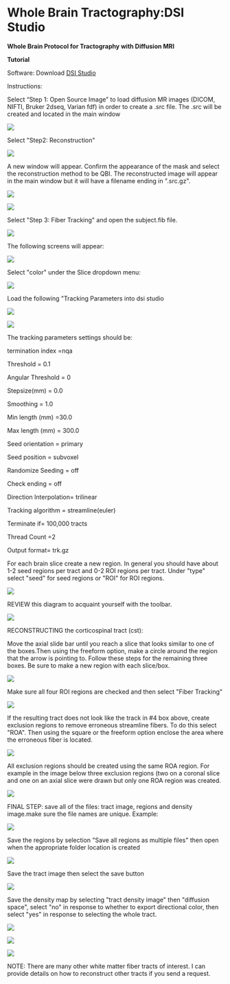 # Whole Brain Tractography:DSI Studio

**Whole Brain Protocol for Tractography with Diffusion MRI**

**Tutorial**

Software: Download [DSI Studio](http://dsi-studio.labsolver.org/dsi-studio-download)

Instructions:

 Select “Step 1: Open Source Image” to load diffusion MR images \(DICOM, NIFTI, Bruker 2dseq, Varian fdf\) in order to create a .src file. The .src will be created and located in the main window

![](../.gitbook/assets/screen-shot-2020-09-14-at-10.20.59-am.png)

Select "Step2: Reconstruction"

![](../.gitbook/assets/screen-shot-2020-09-14-at-10.26.56-am.png)



A new window will appear. Confirm the appearance of the mask and select the reconstruction method to be QBI. The reconstructed image will appear in the main window but it will have a filename ending in ".src.gz".

![](../.gitbook/assets/screen-shot-2020-09-14-at-10.36.09-am.png)

![](../.gitbook/assets/screen-shot-2020-09-14-at-10.31.49-am.png)

Select "Step 3: Fiber Tracking" and open the subject.fib file.

![](../.gitbook/assets/screen-shot-2020-09-14-at-11.23.24-am.png)

 The following screens will appear:

![](../.gitbook/assets/screen-shot-2020-09-14-at-11.25.41-am.png)

Select "color" under the Slice dropdown menu:

![](../.gitbook/assets/screen-shot-2020-09-14-at-11.27.41-am.png)

Load the following "Tracking Parameters into dsi studio

![](../.gitbook/assets/screen-shot-2020-09-14-at-11.29.53-am.png)

![](../.gitbook/assets/screen-shot-2020-09-14-at-11.32.21-am.png)

The tracking parameters settings should be:

termination index =nqa

Threshold = 0.1

Angular Threshold = 0

Stepsize\(mm\) = 0.0

Smoothing = 1.0

Min length \(mm\) =30.0

Max length \(mm\) = 300.0

Seed orientation = primary

Seed position = subvoxel

Randomize Seeding = off

Check ending = off

Direction Interpolation= trilinear

Tracking algorithm = streamline\(euler\)

Terminate if= 100,000 tracts

Thread Count =2

Output format= trk.gz



For each brain slice create a new region. In general you should have about 1-2 seed regions per tract and 0-2 ROI regions per tract.  Under "type" select "seed" for seed regions or "ROI" for ROI regions.

![](../.gitbook/assets/screen-shot-2020-09-14-at-11.48.10-am.png)

REVIEW this diagram to acquaint yourself with the toolbar.

![](../.gitbook/assets/screen-shot-2020-09-14-at-11.50.51-am.png)

RECONSTRUCTING the corticospinal tract \(cst\):

Move the axial slide bar until you reach a slice that looks similar to one of the boxes.Then using the freeform option, make a circle around the region that the arrow is pointing to.  Follow these steps for the remaining three boxes.  Be sure to make a new region with each slice/box.

 

![](../.gitbook/assets/screen-shot-2020-09-14-at-11.57.37-am.png)

Make sure all four ROI regions are checked and then select "Fiber Tracking"

![](../.gitbook/assets/screen-shot-2020-09-14-at-12.00.07-pm.png)

If the resulting tract does not look like the track in \#4 box above, create exclusion regions to remove erroneous streamline fibers.  To do this select "ROA".  Then using the square or the freeform option enclose the area where the erroneous fiber is located.

![](../.gitbook/assets/screen-shot-2020-09-14-at-12.09.25-pm.png)

All exclusion regions should be created using the same ROA region. For example in the image below three exclusion regions \(two on a coronal slice and one on an axial slice were drawn but only one ROA region was created.

![](../.gitbook/assets/screen-shot-2020-09-14-at-12.13.42-pm.png)

FINAL STEP: save all of the files: tract image, regions and density image.make sure the file names are unique. Example:

![](../.gitbook/assets/screen-shot-2020-09-14-at-12.18.02-pm.png)

Save the regions by selection "Save all regions as multiple files" then open when the appropriate folder location is created

![](../.gitbook/assets/screen-shot-2020-09-14-at-12.19.28-pm%20%281%29.png)

Save the tract image then select the save button

![](../.gitbook/assets/screen-shot-2020-09-14-at-12.20.50-pm.png)

Save the density map by selecting "tract density image" then "diffusion space", select "no" in response to whether to export directional color, then select "yes" in response to selecting the whole tract.

![](../.gitbook/assets/screen-shot-2020-09-14-at-12.24.10-pm.png)

![](../.gitbook/assets/screen-shot-2020-09-14-at-12.24.15-pm.png)

![](../.gitbook/assets/screen-shot-2020-09-14-at-12.24.21-pm.png)

NOTE: There are many other white matter fiber tracts of interest. I can provide  details on how to reconstruct other tracts if you send a request.

